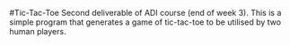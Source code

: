 #Tic-Tac-Toe
Second deliverable of ADI course (end of week 3). This is a simple program that generates a game of tic-tac-toe to be utilised by two human players. 



